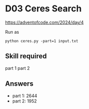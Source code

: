 D03 Ceres Search
======================

https://adventofcode.com/2024/day/4

Run as

    python ceres.py -part=1 input.txt

## Skill required

part 1 
part 2 


## Answers

- part 1: 2644
- part 2: 1952
